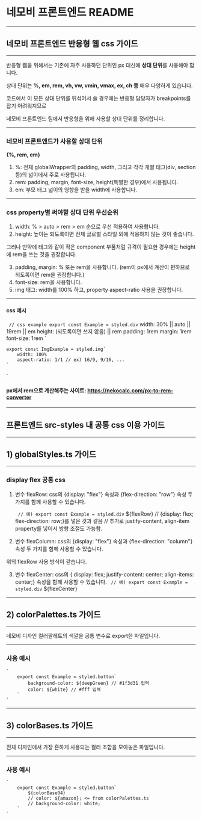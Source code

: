 <!-- This is a [Next.js](https://nextjs.org/) project bootstrapped with [`create-next-app`](https://github.com/vercel/next.js/tree/canary/packages/create-next-app).

## Getting Started

First, run the development server:

```bash
npm run dev

yarn dev
```

Open [http://localhost:3000](http://localhost:3000) with your browser to see the result.

You can start editing the page by modifying `pages/index.js`. The page auto-updates as you edit the file.

[API routes](https://nextjs.org/docs/api-routes/introduction) can be accessed on [http://localhost:3000/api/hello](http://localhost:3000/api/hello). This endpoint can be edited in `pages/api/hello.js`.

The `pages/api` directory is mapped to `/api/*`. Files in this directory are treated as [API routes](https://nextjs.org/docs/api-routes/introduction) instead of React pages.

## Learn More

To learn more about Next.js, take a look at the following resources:

- [Next.js Documentation](https://nextjs.org/docs) - learn about Next.js features and API.
- [Learn Next.js](https://nextjs.org/learn) - an interactive Next.js tutorial.

You can check out [the Next.js GitHub repository](https://github.com/vercel/next.js/) - your feedback and contributions are welcome!

## Deploy on Vercel

The easiest way to deploy your Next.js app is to use the [Vercel Platform](https://vercel.com/new?utm_medium=default-template&filter=next.js&utm_source=create-next-app&utm_campaign=create-next-app-readme) from the creators of Next.js.

Check out our [Next.js deployment documentation](https://nextjs.org/docs/deployment) for more details. -->

# 네모비 프론트엔드 README

---

## 네모비 프론트엔드 반응형 웹 css 가이드

---

반응형 웹을 위해서는 기존에 자주 사용하던 단위인 px 대신에 **상대 단위**를 사용해야 합니다.

상대 단위는 **%, em, rem, vh, vw, vmin, vmax, ex, ch 등** 매우 다양하게 있습니다.

코드에서 이 모든 상대 단위를 뒤섞어서 쓸 경우에는 반응형 담당자가 breakpoints를 잡기 어려워지므로

네모비 프론트엔드 팀에서 반응형을 위해 사용할 상대 단위를 정리합니다.

---

### 네모비 프론트엔드가 사용할 상대 단위

**{%, rem, em}**

1. %: 전체 globalWrapper의 padding, width, 그리고 각각 개별 태그(div, section 등)의 넓이에서 주로 사용됩니다.
2. rem: padding, margin, font-size, height(특별한 경우)에서 사용됩니다.
3. em: 부모 태그 넓이의 영향을 받을 width에 사용합니다.

---

### css property별 써야할 상대 단위 우선순위

1. width: % > auto > rem > em 순으로 우선 적용하여 사용합니다.
2. height: 높이는 되도록이면 전체 글로벌 스타일 외에 적용하지 않는 것이 좋습니다.

그러나 만약에 태그와 같이 작은 component 부품처럼 규격이 필요한 경우에는 height에 rem을 쓰는 것을 권장합니다.

3. padding, margin: % 또는 rem을 사용합니다. (rem이 px에서 계산이 편하므로 되도록이면 rem을 권장합니다.)
4. font-size: rem을 사용합니다.
5. img 태그: width를 100% 하고, property aspect-ratio 사용을 권장합니다.

---

#### css 예시

<!-- prettier-ignore -->
`
    // css example
    export const Example = styled.div`
        width: 30% || auto || 19rem || em 
        height: (되도록이면 쓰지 않음) || rem 
        padding: 1rem
        margin: 1rem 
        font-size: 1rem
    `

    export const ImgExample = styled.img`
        width: 100%
        aspect-ratio: 1/1 // ex) 16/9, 9/16, ...
    `

`

#### px에서 rem으로 계산해주는 사이트: <https://nekocalc.com/px-to-rem-converter>

---

## 프론트엔드 src-styles 내 공통 css 이용 가이드

---

## 1) globalStyles.ts 가이드

---

### display flex 공통 css

1. 변수 flexRow: css의 {display: "flex"} 속성과 {flex-direction: "row"} 속성 두 가지를 함께 사용할 수 있습니다.
   <!-- prettier-ignore -->
   `
    // 예)
        export const Example = styled.div`
            ${flexRow}
            // {display: flex; flex-direction: row;}를 넣은 것과 같음
            // 추가로 justify-content, align-item property를 넣어서 방향 조절도 가능함. 
        `
    `

2. 변수 flexColumn: css의 {display: "flex"} 속성과 {flex-direction: "column"} 속성 두 가지를 함께 사용할 수 있습니다.

위의 flexRow 사용 방식이 같습니다.

3. 변수 flexCenter: css의 { display: flex; justify-content: center; align-items: center;} 속성을 함께 사용할 수 있습니다.
   <!-- prettier-ignore -->
   `
   // 예)
        export const Example = styled.div`
            ${flexCenter}
        `
    `

---

## 2) colorPalettes.ts 가이드

---

네모비 디자인 컬러팔레트의 색깔을 공통 변수로 export한 파일입니다.

---

### 사용 예시

<!-- prettier-ignore -->
    ` 
        export const Example = styled.button`
            background-color: ${deepGreen} // #1f3d31 입력
            color: ${white} // #fff 입력
        ` 
    `

---

## 3) colorBases.ts 가이드

---

전체 디자인에서 가장 흔하게 사용되는 컬러 조합을 모아놓은 파일입니다.

---

### 사용 예시

<!-- prettier-ignore -->
    ` 
        export const Example = styled.button`
            ${colorBase04}
            // color: ${amazon}; <= from colorPalettes.ts 
            // background-color: white; 
        ` 
    `
